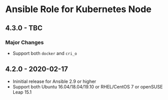 # Ansible Role for Kubernetes Node

## 4.3.0 - TBC

### Major Changes

  - Support both `docker` and `cri_o`

## 4.2.0 - 2020-02-17

  - Ininitial release for Ansible 2.9 or higher
  - Support both Ubuntu 16.04/18.04/19.10 or RHEL/CentOS 7 or openSUSE Leap 15.1
